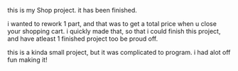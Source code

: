 this is my Shop project.
it has been finished.

i wanted to rework 1 part, and that was to get a total price when u close your shopping cart.
i quickly made that, so that i could finish this project, and have atleast 1 finished project too be proud off.

this is a kinda small project, but it was complicated to program.
i had alot off fun making it! 
